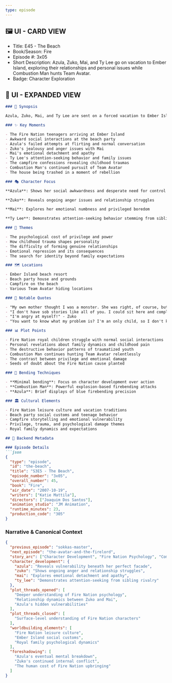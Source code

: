 ```yaml
---
type: episode
---
```


## 🖼️ UI - CARD VIEW

- Title: E45 - The Beach
- Book/Season: Fire
- Episode #: 3x05
- Short Description: Azula, Zuko, Mai, and Ty Lee go on vacation to Ember Island, exploring their relationships and personal issues while Combustion Man hunts Team Avatar.
- Badge: Character Exploration

## 📖 UI - EXPANDED VIEW

```md
### 📖 Synopsis

Azula, Zuko, Mai, and Ty Lee are sent on a forced vacation to Ember Island while Fire Lord Ozai meets with his advisors. The four teenagers attend a beach party where they struggle with normal social interactions, revealing their psychological damage from their privileged but troubled upbringings. Around a campfire, they share personal stories about their pasts and the sources of their pain. Meanwhile, Team Avatar faces another attack from Combustion Man, the assassin Zuko hired, demonstrating his dangerous abilities and relentless pursuit.

### ✨ Key Moments

- The Fire Nation teenagers arriving at Ember Island
- Awkward social interactions at the beach party
- Azula's failed attempts at flirting and normal conversation
- Zuko's jealousy and anger issues with Mai
- Mai's emotional detachment and apathy
- Ty Lee's attention-seeking behavior and family issues
- The campfire confessions revealing childhood traumas
- Combustion Man's continued pursuit of Team Avatar
- The house being trashed in a moment of rebellion

### 🎭 Character Focus

**Azula**: Shows her social awkwardness and desperate need for control

**Zuko**: Reveals ongoing anger issues and relationship struggles

**Mai**: Explores her emotional numbness and privileged boredom

**Ty Lee**: Demonstrates attention-seeking behavior stemming from sibling rivalry

### 🌊 Themes

- The psychological cost of privilege and power
- How childhood trauma shapes personality
- The difficulty of forming genuine relationships
- Emotional repression and its consequences
- The search for identity beyond family expectations

### 🗺️ Locations

- Ember Island beach resort
- Beach party house and grounds
- Campfire on the beach
- Various Team Avatar hiding locations

### 💬 Notable Quotes

- "My own mother thought I was a monster. She was right, of course, but it still hurt." - Azula
- "I don't have sob stories like all of you. I could sit here and complain how our mom liked Zuko more than me, but I don't really care." - Azula
- "I'm angry at myself!" - Zuko
- "You want to know what my problem is? I'm an only child, so I don't know if I'm different." - Ty Lee

### 📊 Plot Points

- Fire Nation royal children struggle with normal social interactions
- Personal revelations about family dynamics and childhood pain
- The destructive behavior patterns of traumatized youth
- Combustion Man continues hunting Team Avatar relentlessly
- The contrast between privilege and emotional damage
- Seeds of doubt about the Fire Nation cause planted

### 🥋 Bending Techniques

- **Minimal bending**: Focus on character development over action
- **Combustion Man**: Powerful explosion-based firebending attacks
- **Azula**: Brief displays of blue firebending precision

### 🏛️ Cultural Elements

- Fire Nation leisure culture and vacation traditions
- Beach party social customs and teenage behavior
- Campfire storytelling and emotional vulnerability
- Privilege, trauma, and psychological damage themes
- Royal family dynamics and expectations

## 🔧 Backend Metadata

### Episode Details
```json
{
  "type": "episode",
  "id": "the-beach",
  "title": "S3E5 - The Beach",
  "episode_number": "3x05",
  "overall_number": 45,
  "book": "Fire",
  "air_date": "2007-10-19",
  "writers": ["Katie Mattila"],
  "directors": ["Joaquim Dos Santos"],
  "animation_studio": "JM Animation",
  "runtime_minutes": 23,
  "production_code": "305"
}
```

### Narrative & Canonical Context
```json
{
  "previous_episode": "sokkas-master",
  "next_episode": "the-avatar-and-the-firelord",
  "story_arc": ["Character Development", "Fire Nation Psychology", "Combustion Man Hunt"],
  "character_development": {
    "azula": "Reveals vulnerability beneath her perfect facade",
    "zuko": "Shows ongoing anger and relationship struggles",
    "mai": "Explores emotional detachment and apathy",
    "ty_lee": "Demonstrates attention-seeking from sibling rivalry"
  },
  "plot_threads_opened": [
    "Deeper understanding of Fire Nation psychology",
    "Relationship dynamics between Zuko and Mai",
    "Azula's hidden vulnerabilities"
  ],
  "plot_threads_closed": [
    "Surface-level understanding of Fire Nation characters"
  ],
  "worldbuilding_elements": [
    "Fire Nation leisure culture",
    "Ember Island social customs",
    "Royal family psychological dynamics"
  ],
  "foreshadowing": [
    "Azula's eventual mental breakdown",
    "Zuko's continued internal conflict",
    "The human cost of Fire Nation upbringing"
  ]
}
```